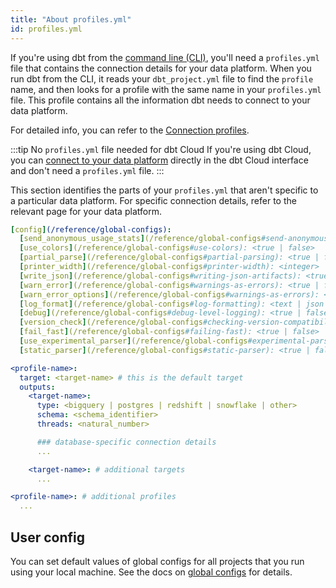 ```yaml
---
title: "About profiles.yml"
id: profiles.yml
---
```


If you're using dbt from the [command line (CLI)](/docs/core/about-the-cli), you'll need a `profiles.yml` file that contains the connection details for your data platform. When you run dbt from the CLI, it reads your `dbt_project.yml` file to find the `profile` name, and then looks for a profile with the same name in your `profiles.yml` file. This profile contains all the information dbt needs to connect to your data platform. 

For detailed info, you can refer to the [Connection profiles](/docs/core/connect-data-platform/connection-profiles).

:::tip No `profiles.yml` file needed for dbt Cloud
If you're using dbt Cloud, you can [connect to your data platform](/docs/cloud/connect-data-platform/about-connections) directly in the dbt Cloud interface and don't need a `profiles.yml` file.
:::


This section identifies the parts of your `profiles.yml` that aren't specific to a particular data platform. For specific connection details, refer to the relevant page for your data platform.

<File name='profiles.yml'>

```yml
[config](/reference/global-configs):
  [send_anonymous_usage_stats](/reference/global-configs#send-anonymous-usage-stats): <true | false>
  [use_colors](/reference/global-configs#use-colors): <true | false>
  [partial_parse](/reference/global-configs#partial-parsing): <true | false>
  [printer_width](/reference/global-configs#printer-width): <integer>
  [write_json](/reference/global-configs#writing-json-artifacts): <true | false>
  [warn_error](/reference/global-configs#warnings-as-errors): <true | false>
  [warn_error_options](/reference/global-configs#warnings-as-errors): <include: all | include: [<error-name>] | include: all, exclude: [<error-name>]>
  [log_format](/reference/global-configs#log-formatting): <text | json | default>
  [debug](/reference/global-configs#debug-level-logging): <true | false>
  [version_check](/reference/global-configs#checking-version-compatibility): <true | false>
  [fail_fast](/reference/global-configs#failing-fast): <true | false>
  [use_experimental_parser](/reference/global-configs#experimental-parser): <true | false>
  [static_parser](/reference/global-configs#static-parser): <true | false>

<profile-name>:
  target: <target-name> # this is the default target
  outputs:
    <target-name>:
      type: <bigquery | postgres | redshift | snowflake | other>
      schema: <schema_identifier>
      threads: <natural_number>

      ### database-specific connection details
      ...

    <target-name>: # additional targets
      ...

<profile-name>: # additional profiles
  ...

```

</File>

## User config

You can set default values of global configs for all projects that you run using your local machine. See the docs on [global configs](/reference/global-configs) for details.
